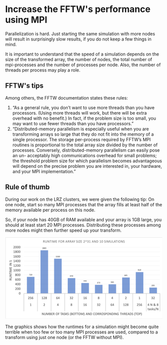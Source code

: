 # Increase the FFTW's performance using MPI

Parallelization is hard. Just starting the same simulation with more nodes will
result in surprisingly slow results, if you do not keep a few things in mind.

It is important to understand that the speed of a simulation depends on the size
of the transformed array, the number of nodes, the total number of mpi-processes
and the number of processes per node. Also, the number of threads per process
may play a role.


## FFTW's tips

Among others, the FFTW documentation states these rules:

1. “As a general rule, you don’t want to use more threads than you have processors. (Using
more threads will work, but there will be extra overhead with no benefit.) In fact, if the
problem size is too small, you may want to use fewer threads than you have processors.”
2. “Distributed-memory parallelism is especially useful when you are transforming arrays so
large that they do not fit into the memory of a single processor. The storage per-process
required by FFTW’s MPI routines is proportional to the total array size divided by the
number of processes. Conversely, distributed-memory parallelism can easily pose an un-
acceptably high communications overhead for small problems; the threshold problem size
for which parallelism becomes advantageous will depend on the precise problem you are
interested in, your hardware, and your MPI implementation.”


## Rule of thumb

During our work on the LRZ clusters, we were given the following tip:
On one node, start so many MPI processes that the array fills at least half of
the memory available per process on this node.

So, if your node has 40GB of RAM available and your array is 1GB large, you should
at least start 20 MPI processes. Distributing these processes among more nodes
might then further speed up your transform. 

![Performance](images/nodes.png)

The graphics shows how the runtimes for a simulation might become quite terrible
when too few or too many MPI processes are used, compared to a transform using
just one node (or the FFTW without MPI).
